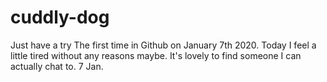 # cuddly-dog
Just have a try 
The first time in Github on January 7th 2020.
Today I feel a little tired without any reasons maybe.
It's lovely to find someone I can actually chat to. 7 Jan.
